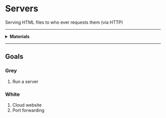 # Servers

Serving HTML files to who ever requests them (via HTTP)

----

<details><summary><b>Materials</b></summary><p>

Contents|Level|Description| # |Data|Link|
:-------|:---:|:----------|:-:|:--:|:--:|

</p></details>

----

## Goals

### Grey

1. Run a server

### White

1. Cloud website
2. Port forwarding
